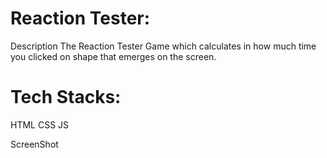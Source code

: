 # Reaction Tester:
Description
The Reaction Tester Game which calculates in how much time you clicked on shape that emerges on the screen.

# Tech Stacks:
 HTML CSS JS

ScreenShot

